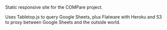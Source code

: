 Static responsive site for the COMPare project.

Uses Tabletop.js to query Google Sheets, plus Flatware with Heroku and S3 to proxy 
between Google Sheets and the outside world. 


